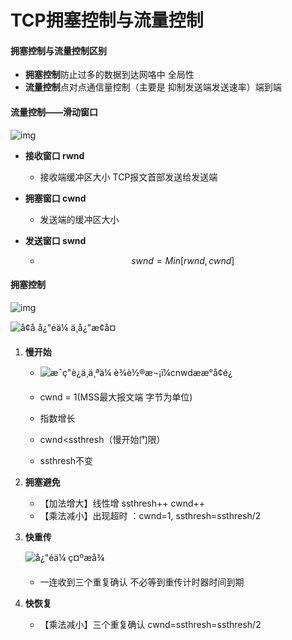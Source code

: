 # TCP拥塞控制与流量控制

#### 拥塞控制与流量控制区别

- **拥塞控制**防止过多的数据到达网咯中  全局性
- **流量控制**点对点通信量控制（主要是 抑制发送端发送速率）端到端

#### 流量控制——滑动窗口

![img](http://up.2cto.com/2013/0923/20130923092130492.jpeg)

- **接收窗口 rwnd**

  - 接收端缓冲区大小  TCP报文首部发送给发送端

- **拥塞窗口 cwnd**

  -  发送端的缓冲区大小

- **发送窗口 swnd**

  - $$
    swnd=Min[rwnd,cwnd]
    $$

    

#### 拥塞控制

![img](http://up.2cto.com/2013/0923/20130923092139371.jpeg)

![å¢å å¿"éä¼ ä¸å¿"æ¢å¤](https://img-blog.csdn.net/20180610195515179?2/text/aHR0cHM6Ly9ibG9nLmNzZG4ubmV0L3NodXhuaHM=/font/5a6L5L2T/fontsize/400/fill/I0JBQkFCMA==/dissolve/70)

1. **慢开始**

   - ![æ¯ç"è¿ä¸ä¸ªä¼ è¾è½®æ¬¡ï¼cnwdææ°å¢é¿](https://img-blog.csdn.net/20180610191717379?2/text/aHR0cHM6Ly9ibG9nLmNzZG4ubmV0L3NodXhuaHM=/font/5a6L5L2T/fontsize/400/fill/I0JBQkFCMA==/dissolve/70)

   - cwnd = 1(MSS最大报文端 字节为单位)
   - 指数增长
   - cwnd<ssthresh（慢开始门限）
   - ssthresh不变

2. **拥塞避免**

   - 【加法增大】线性增 ssthresh++ cwnd++
   - 【乘法减小】出现超时 ：cwnd=1, ssthresh=ssthresh/2

3. **快重传**

   ![å¿"éä¼ ç¤ºæå¾](https://img-blog.csdn.net/20180610195854523?2/text/aHR0cHM6Ly9ibG9nLmNzZG4ubmV0L3NodXhuaHM=/font/5a6L5L2T/fontsize/400/fill/I0JBQkFCMA==/dissolve/70)

   - 一连收到三个重复确认 不必等到重传计时器时间到期

4. **快恢复**

   - 【乘法减小】三个重复确认 cwnd=ssthresh=ssthresh/2

